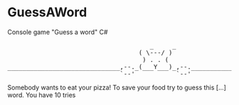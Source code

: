 # GuessAWord
Console game "Guess a word" C#

<pre>
                                      _     _                                                            // ""--.._      
                                   ( \---/ )                                                          ||  (_)  _ "-._  
                                    ) . . (                                                           ||    _ (_)    '-.
______________________________,--._(___Y___)_,--._____________________________________________________||   (_)   __..-' 
                              `--'           `--'                                                      \\__..--""   hjw
</pre>


Somebody wants to eat your pizza! To save your food try to guess this [...] word. You have 10 tries

